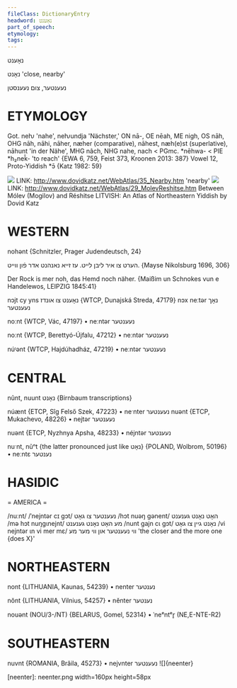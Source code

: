 ```yaml
---
fileClass: DictionaryEntry
headword: נאָענט
part_of_speech: 
etymology: 
tags: 
---
```

נאָענט

נאָנט
'close, nearby'

נעענטער, צום נעענסטן

ETYMOLOGY
===========
Got. neƕ 'nahe', neƕundja 'Nächster,' ON nā-, OE nēah, ME nigh, OS nāh, OHG nāh, nāhi, nāher, næher (comparative), nāhest, næh(e)st (superlative), nāhunt 'in der Nähe', MHG nâch, NHG nahe, nach < PGmc. *nēhwa- < PIE *h₂nek̂- 'to reach'
{EWA 6, 759, Feist 373, Kroonen 2013: 387}
Vowel 12, Proto-Yiddish *ɔ̄
{Katz 1982: 59}

![](https://ia902902.us.archive.org/9/items/Yiddish-Dialect-Maps/Katz35_nearby_tn.jpg)
LINK: http://www.dovidkatz.net/WebAtlas/35_Nearby.htm
'nearby'
![](https://ia802902.us.archive.org/9/items/Yiddish-Dialect-Maps/Katz29_molevreshitse_tn.jpg)
LINK: http://www.dovidkatz.net/WebAtlas/29_MolevReshitse.htm
Between Mólev (Mogilov) and Réshitse
LITVISH: An Atlas of Northeastern Yiddish by Dovid Katz

WESTERN
========

nohənt {Schnitzler, Prager Judendeutsch, 24}

הערט צו איר ליבן לייט. עז זייא נאנהנט אדר פֿון ווייט.
{Mayse Nikolsburg 1696, 306}

Der Rock is mer noh, das Hemd noch näher.
{Maißim un Schnokes vun e Handelewos, LEIPZIG 1845:41}

nɔjt cy yns נאָענט צו אונדז {WTCP, Dunajská Streda, 47179}
nɔx neːtər נאָך נעענטער

noːnt {WTCP, Vác, 47197}
	•	neːntər נעענטער

noːnt {WTCP, Berettyó-Újfalu, 47212}
	•	neːntər נעענטער

núᶦənt {WTCP, Hajdúhadház, 47219}
	•	neːntər נעענטער

CENTRAL
========

nûnt, nuunt נאָנט {Birnbaum transcriptions}

núænt {ETCP, Sîg Felső Szek, 47223}
	•	neˑnter נעענטער
nuənt {ETCP, Mukachevo, 48226}
	•	nejtər נעענטער

nuənt {ETCP, Nyzhnya Apsha, 48233}
	•	néjntər נעענטער

nuˑnt, nũⁿt {the latter pronounced just like נאָט} {POLAND, Wolbrom, 50196}
	•	neːntɛ נענטער

HASIDIC
=======
= AMERICA = 

/nuːnt/
/ˈnejntər cɪ gɔt/ נעענטער צו גאָט
/hɔt nuəŋ gənent/ האָט נאָנט גענענט
/mə hɔt nuŋgɩnejnt/ מע האָט נאָנט גענענט
/nunt gajn cɩ gɔt/ נאָנט גיין צו גאָט
/vi nejntər ɩn vi mer mɛ/ ווי נעענטער און ווי מער מע 'the closer and the more one {does X}'

NORTHEASTERN
==============

nont {LITHUANIA, Kaunas, 54239}
	•	nenter נענטער

nŏnt {LITHUANIA, Vilnius, 54257}
	•	nĕnter נענטער

nouənt (NOU/3-/NT)  {BELARUS, Gomel, 52314}
	•	ˈneᵉntᵉr̥ (NE,E-NTE-R2)

SOUTHEASTERN
==============

nuvnt {ROMANIA, Brăila, 45273}
	•	nejvnter נעענטער
![]{neenter}


[neenter]: neenter.png width=160px height=58px